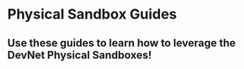# Physical Sandbox Guides
## Use these guides to learn how to leverage the DevNet Physical Sandboxes!
